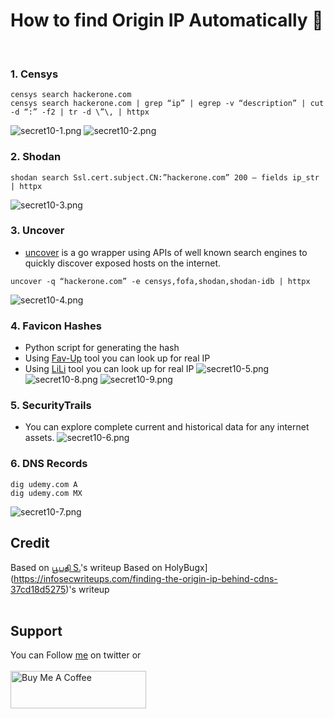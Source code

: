 # How to find Origin IP Automatically 🔭
&nbsp;


### 1. Censys
```
censys search hackerone.com
censys search hackerone.com | grep “ip” | egrep -v “description” | cut -d “:” -f2 | tr -d \”\, | httpx
```
![secret10-1.png](../images/secret10-1.png)
![secret10-2.png](../images/secret10-2.png)

### 2. Shodan
```
shodan search Ssl.cert.subject.CN:”hackerone.com” 200 — fields ip_str | httpx
```
![secret10-3.png](../images/secret10-3.png)

### 3. Uncover
- [uncover](https://github.com/projectdiscovery/uncover) is a go wrapper using APIs of well known search engines to quickly discover exposed hosts on the internet.
```
uncover -q “hackerone.com” -e censys,fofa,shodan,shodan-idb | httpx
```
![secret10-4.png](../images/secret10-4.png)

### 4. Favicon Hashes
- Python script for generating the hash
- Using [Fav-Up](https://github.com/pielco11/fav-up) tool you can look up for real IP
- Using [LiLi](https://github.com/Dheerajmadhukar/Lilly/blob/main/README.md) tool you can look up for real IP
![secret10-5.png](../images/secret10-5.png)
![secret10-8.png](../images/secret10-8.png)
![secret10-9.png](../images/secret10-9.png)

### 5. SecurityTrails
- You can explore complete current and historical data for any internet assets.
![secret10-6.png](../images/secret10-6.png)

### 6. DNS Records
```
dig udemy.com A
dig udemy.com MX
```
![secret10-7.png](../images/secret10-7.png)

## Credit
Based on [பூபதி S.](https://medium.com/@bobby.S/how-to-find-origin-ip-1f684f459942)'s writeup
Based on HolyBugx](https://infosecwriteups.com/finding-the-origin-ip-behind-cdns-37cd18d5275)'s writeup
</br>&nbsp;

## Support
You can Follow [me](https://twitter.com/MeAsHacker_HNA) on twitter or
<br><br><a href="https://www.buymeacoffee.com/NafisiAslH" target="_blank"><img src="https://cdn.buymeacoffee.com/buttons/v2/default-yellow.png" alt="Buy Me A Coffee" style="height: 60px !important;width: 217px !important;" ></a>
